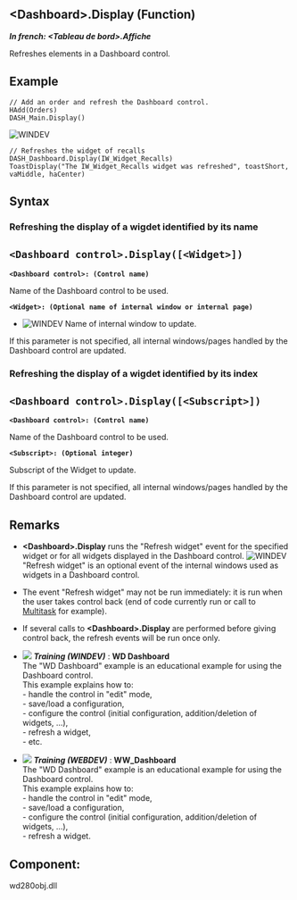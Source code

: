


## &lt;Dashboard&gt;.Display (Function)

***In french: &lt;Tableau de bord&gt;.Affiche***



<a name="XUse"></a>
<a name="Use"></a>
<a name="description"></a>
Refreshes elements in a Dashboard control.




<a name="Example1"></a>
<a name="sample_code"></a>

## Example


```wl
// Add an order and refresh the Dashboard control.
HAdd(Orders)
DASH_Main.Display()
```


<a name="Example2"></a>
![WINDEV](https://doc.pcsoft.fr/ext/images/us/WD.png) 
```wl
// Refreshes the widget of recalls
DASH_Dashboard.Display(IW_Widget_Recalls)
ToastDisplay("The IW_Widget_Recalls widget was refreshed", toastShort, vaMiddle, haCenter)
```

<a name="XSYNTAX"></a>

## Syntax
<a name="SYNTAX1"></a>

### Refreshing the display of a wigdet identified by its name

`<Dashboard control>.Display([<Widget>])`
---

**`<Dashboard control>: (Control name)`**

Name of the Dashboard control to be used.

**`<Widget>: (Optional name of internal window or internal page)`**



- ![WINDEV](https://doc.pcsoft.fr/ext/images/us/WD.png) Name of internal window to update.




If this parameter is not specified, all internal windows/pages handled by the Dashboard control are updated.


<a name="SYNTAX2"></a>

### Refreshing the display of a wigdet identified by its index

`<Dashboard control>.Display([<Subscript>])`
---

**`<Dashboard control>: (Control name)`**

Name of the Dashboard control to be used.

**`<Subscript>: (Optional integer)`**

Subscript of the Widget to update.

If this parameter is not specified, all internal windows/pages handled by the Dashboard control are updated.



<a name="NOTE0"></a>
<a name="NOTE0_1"></a>

## Remarks


- **&lt;Dashboard&gt;.Display** runs the "Refresh widget" event for the specified widget or for all widgets displayed in the Dashboard control. 
	![WINDEV](https://doc.pcsoft.fr/ext/images/us/WD.png) "Refresh widget" is an optional event of the internal windows used as widgets in a Dashboard control.

- The event "Refresh widget" may not be run immediately: it is run when the user takes control back (end of code currently run or call to [Multitask](../WDLang1/3015004.md) for example). 

- If several calls to **&lt;Dashboard&gt;.Display** are performed before giving control back, the refresh events will be run once only.





- ![](https://doc.pcsoft.fr/en-US/images/image.awp?langid=3&name=WDDashboard.gif) ***Training (WINDEV)*** : **WD Dashboard** <br>The "WD Dashboard" example is an educational example for using the Dashboard control.<br>This example explains how to:<br>- handle the control in "edit" mode,<br>- save/load a configuration,<br>- configure the control (initial configuration, addition/deletion of widgets, ...),<br>- refresh a widget,<br>- etc.
- ![](https://doc.pcsoft.fr/en-US/images/image.awp?langid=3&name=WW_Dashboard.gif) ***Training (WEBDEV)*** : **WW_Dashboard** <br>The "WD Dashboard" example is an educational example for using the Dashboard control.<br>This example explains how to:<br>- handle the control in "edit" mode, <br>- save/load a configuration, <br>- configure the control (initial configuration, addition/deletion of widgets, ...), <br>- refresh a widget.

<a name="XComponent"></a>

## Component:
wd280obj.dll
